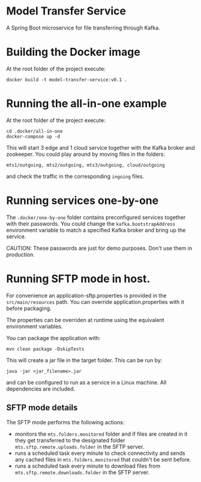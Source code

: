 # Model Transfer Service

A Spring Boot microservice for file transferring through Kafka.

# Building the Docker image

At the root folder of the project execute:

```
docker build -t model-transfer-service:v0.1 .
```

# Running the all-in-one example

At the root folder of the project execute:

```
cd .docker/all-in-one
docker-compose up -d
```

This will start 3 edge and 1 cloud service together with the Kafka
broker and zookeeper.
You could play around by moving files in the folders:

```
mts1/outgoing, mts2/outgoing, mts3/outgoing, cloud/outgoing
```

and check the traffic in the corresponding `ingoing` files.

# Running services one-by-one

The `.docker/one-by-one` folder contains preconfigured services
together with their passwords.
You could change the `kafka.bootstrapAddress` environment variable to
match a specified Kafka broker and bring up the service.

CAUTION: These passwords are just for demo purposes. Don't use them
in production.

# Running SFTP mode in host.

For convenience an application-sftp.properties is provided in the `src/main/resources`
path. You can override application.properties with it before packaging.

The properties can be overriden at runtime using the equivalent environment variables.

You can package the application with:

```
mvn clean package -DskipTests
```

This will create a jar file in the target folder. This can be run by:

```
java -jar <jar_filename>.jar
```

and can be configured to run as a service in a Linux machine.
All dependencies are included.

## SFTP mode details

The SFTP mode performs the following actions:

- monitors the `mts.folders.monitored` folder and if files are created
in it they get transferred to the designated folder
`mts.sftp.remote.uploads.folder` in the SFTP server.
- runs a scheduled task every minute to check connectivity and sends
any cached files in `mts.folders.monitored` that couldn't be sent before.
- runs a scheduled task every minute to download files from
`mts.sftp.remote.downloads.folder` in the SFTP server.